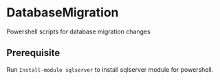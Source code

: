 # DatabaseMigration
Powershell scripts for database migration changes

## Prerequisite
Run `Install-module sqlserver` to install sqlserver module for powershell.
